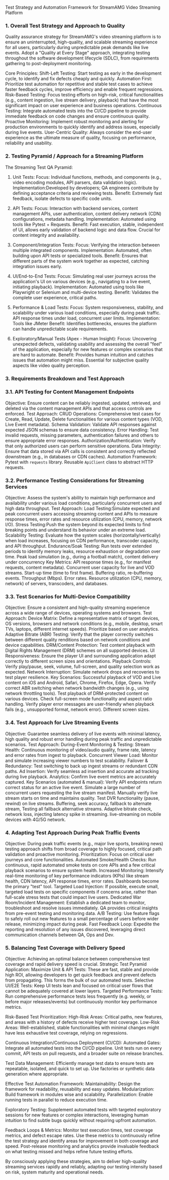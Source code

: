 Test Strategy and Automation Framework for StreamAMG Video Streaming Platform

### 1. Overall Test Strategy and Approach to Quality

Quality assurance strategy for StreamAMG's video streaming platform is to ensure an uninterrupted, high-quality, and 
scalable streaming experience for all users, particularly during unpredictable peak demands like live events.
Adopt a "Quality at Every Stage" approach, integrating testing throughout the software development lifecycle (SDLC), 
from requirements gathering to post-deployment monitoring.

Core Principles:
Shift-Left Testing: Start testing as early in the development cycle, to identify and fix defects cheaply and quickly.
Automation First: Prioritize test automation for repetitive and stable test cases to achieve faster feedback cycles, improve efficiency and enable frequent regressions.
Risk-Based Testing: Focus testing efforts on high-risk, critical functionalities (e.g., content ingestion, live stream delivery, playback) that have the most significant 
                    impact on user experience and business operations.
Continuous Testing: Integrate automated tests into the CI/CD pipeline to provide immediate feedback on code changes and ensure continuous quality.
Proactive Monitoring: Implement robust monitoring and alerting for production environments to quickly identify and address issues, especially during live events.
User-Centric Quality: Always consider the end-user experience as the ultimate measure of quality, focusing on performance, reliability and usability.

### 2. Testing Pyramid / Approach for a Streaming Platform

The Streaming Test QA Pyramid:
1.  Unit Tests: 
    Focus: Individual functions, methods, and components (e.g., video encoding modules, API parsers, data validation logic).
    Implementation:Developed by developers; QA engineers contribute by defining acceptance criteria and reviewing tests.
    Benefit: Extremely fast feedback, isolate defects to specific code units.

2.  API Tests:
    Focus: Interaction with backend services, content management APIs, user authentication, content delivery network (CDN) configurations, metadata handling.
    Implementation: Automated using tools like Pytest + Requests.
    Benefit: Fast execution, stable, independent of UI, allows early validation of backend logic and data flow. Crucial for content integrity and availability.

3.  Component/Integration Tests:
    Focus: Verifying the interaction between multiple integrated components.
    Implementation: Automated, often building upon API tests or specialized tools.
    Benefit: Ensures that different parts of the system work together as expected, catching integration issues early.

4.  UI/End-to-End Tests:
    Focus: Simulating real user journeys across the application's UI on various devices (e.g., navigating to a live event, initiating playback).
    Implementation: Automated using tools like Playwright or Selenium and multi-device testing.
    Benefit: Validates the complete user experience, critical paths.

5.  Performance & Load Tests:
    Focus: System responsiveness, stability, and scalability under various load conditions, especially during peak traffic. API response times under load, concurrent user limits.
    Implementation: Tools like JMeter
    Benefit: Identifies bottlenecks, ensures the platform can handle unpredictable scale requirements.

6.  Exploratory/Manual Tests (Apex - Human Insight):
    Focus: Uncovering unexpected defects, validating usability and assessing the overall "feel" of the application, especially for new features or complex scenarios that are hard to automate.
    Benefit: Provides human intuition and catches issues that automation might miss. Essential for subjective quality aspects like video quality perception.

### 3. Requirements Breakdown and Test Approach

### 3.1. API Testing for Content Management Endpoints

Objective: Ensure content can be reliably ingested, updated, retrieved, and deleted via the content management APIs and that access controls are enforced.
Test Approach:
   CRUD Operations: Comprehensive test cases for Create, Read, Update, Delete functionalities for various content types (VOD, Live Event metadata).
   Schema Validation: Validate API responses against expected JSON schemas to ensure data consistency.
   Error Handling: Test invalid requests, missing parameters, authentication failures and others to ensure appropriate error responses.
   Authorization/Authentication: Verify that only authorized users can perform sensitive operations.
   Data Integrity: Ensure that data stored via API calls is consistent and correctly reflected downstream (e.g., in databases or CDN caches).
   Automation Framework: Pytest with `requests` library. Reusable `ApiClient` class to abstract HTTP requests.

### 3.2. Performance Testing Considerations for Streaming Services

Objective: Assess the system's ability to maintain high performance and availability under various load conditions, particularly concurrent users and high data throughput.
Test Approach:
    Load Testing:Simulate expected and peak concurrent users accessing streaming content and APIs to measure response times, error rates and resource utilization (CPU, memory, network I/O).
    Stress Testing:Push the system beyond its expected limits to find breaking points and understand its behavior under an extreme load.
    Scalability Testing: Evaluate how the system scales (horizontally/vertically) when load increases, focusing on CDN performance, transcoder capacity, and API throughput.
    Endurance/Soak Testing: Run tests over extended periods to identify memory leaks, resource exhaustion or degradation over time.
    Peak load simulation (e.g., during a football match), content delivery under concurrency
Key Metrics:
    API response times (e.g., for manifest requests, content metadata).
    Concurrent user capacity for live and VOD streams.
    Start-up time (time to first frame).
    Buffering ratio, re-buffering events.
    Throughput (Mbps).
    Error rates.
    Resource utilization (CPU, memory, network) of servers, transcoders, and databases.

### 3.3. Test Scenarios for Multi-Device Compatibility

Objective: Ensure a consistent and high-quality streaming experience across a wide range of devices, operating systems and browsers.
Test Approach:
    Device Matrix: Define a representative matrix of target devices, OS versions, browsers and network conditions (e.g., mobile, desktop, smart TVs, laptops, different internet speeds).
                   Prioritize based on user analytics.
    Adaptive Bitrate (ABR) Testing: Verify that the player correctly switches between different quality renditions based on network conditions and device capabilities.
    DRM/Content Protection: Test content playback with Digital Rights Management (DRM) schemes on all supported devices.
    UI Responsiveness: Ensure the player UI and surrounding application adapt correctly to different screen sizes and orientations.
    Playback Controls: Verify play/pause, seek, volume, full-screen, and quality selection work as expected.
    Network Interruption: Simulate network drops and recoveries to test player resilience.
Key Scenarios:
    Successful playback of VOD and Live content on iOS and Android, Safari, Chrome, Firefox, Edge, Opera.
    Verify correct ABR switching when network bandwidth changes (e.g., using network throttling tools).
    Test playback of DRM-protected content on various devices.
    Check full-screen mode functionality and aspect ratio handling.
    Verify player error messages are user-friendly when playback fails (e.g., unsupported format, network error).
    Different screen sizes.

### 3.4. Test Approach for Live Streaming Events

Objective: Guarantee seamless delivery of live events with minimal latency, high quality and robust error handling during peak traffic and unpredictable scenarios.
Test Approach:
    During-Event Monitoring & Testing: 
       Stream Health: Continuous monitoring of video/audio quality, frame rate, latency and error rates from ingest to playback.
       Concurrent Viewer Load: Monitor and simulate increasing viewer numbers to test scalability.
       Failover & Redundancy: Test switching to back up ingest streams or redundant CDN paths.
       Ad Insertion: Verify seamless ad insertion and accurate ad tracking during live playback.
       Analytics: Confirm live event metrics are accurately captured.
Key Scenarios (automated & manual):
    Verify API endpoints return correct status for an active live event.
    Simulate a large number of concurrent users requesting the live stream manifest.
    Manually verify live stream starts on time and maintains quality.
    Test DVR functionality (pause, rewind) on live streams.
    Buffering, seek accuracy, fallback to alternate stream, Testing all fallback alternative streams.
    Adaptive bitrate check, network loss, injecting latency spike in streaming.
    live-streaming on mobile devices with 4G/5G network.

### 4. Adapting Test Approach During Peak Traffic Events

Objective: During peak traffic events (e.g., major live sports, breaking news) testing approach shifts from broad coverage to highly focused, critical path validation and proactive monitoring.
    Prioritization: Focus on critical user journeys and core functionalities.
    Automated Smoke/Health Checks: Run continuous, rapid automated smoke tests on core APIs and a few critical playback scenarios to ensure system health. 
    Increased Monitoring: Intensify real-time monitoring of key performance indicators (KPIs) like stream health, CDN latency, API response times, error rates. Dashboards become the primary "test" tool.
    Targeted Load Injection: If possible, execute small, targeted load tests on specific components if concerns arise, rather than full-scale stress tests that could impact live users.
    Dedicated War Room/Incident Management: Establish a dedicated team to monitor, troubleshoot and resolve issues immediately. QA provides critical insights from pre-event testing and monitoring data.
    A/B Testing: Use feature flags to safely roll out new features to a small percentage of users before wider release, minimizing impact during peak.
    Fast Feedback Loop: Expedite the reporting and resolution of any issues discovered, leveraging direct communication channels between QA, Ops and Dev.

### 5. Balancing Test Coverage with Delivery Speed

Objective: Achieving an optimal balance between comprehensive test coverage and rapid delivery speed is crucial.
Strategic Test Pyramid Application:
    Maximize Unit & API Tests: These are fast, stable and provide high ROI, allowing developers to get quick feedback and prevent defects from propagating. This forms the bulk of our automated tests.
    Selective UI/E2E Tests: Keep UI tests lean and focused on critical user flows that cannot be adequately covered at lower layers. 
    Targeted Performance Tests: Run comprehensive performance tests less frequently (e.g. weekly, or before major releases/events) but continuously monitor key performance metrics.

Risk-Based Test Prioritization:
    High-Risk Areas: Critical paths, new features, and areas with a history of defects receive higher test coverage.
    Low-Risk Areas: Well-established, stable functionalities with minimal changes might have less exhaustive test coverage, relying on regressions.

Continuous Integration/Continuous Deployment (CI/CD):
    Automated Gates: Integrate all automated tests into the CI/CD pipeline. Unit tests run on every commit, API tests on pull requests, and a broader suite on release branches.

Test Data Management: Efficiently manage test data to ensure tests are repeatable, isolated, and quick to set up. Use factories or synthetic data generation where appropriate.

Effective Test Automation Framework:
    Maintainability: Design the framework for readability, reusability and easy updates.
    Modularization: Build framework in modules wise and scalability. 
    Parallelization: Enable running tests in parallel to reduce execution time.

Exploratory Testing: Supplement automated tests with targeted exploratory sessions for new features or complex interactions, leveraging human intuition to find subtle bugs quickly without requiring upfront automation.

Feedback Loops & Metrics:
Monitor test execution times, test coverage metrics, and defect escape rates. Use these metrics to continuously refine the test strategy and identify areas for improvement in both coverage and speed.
Post-release monitoring and analytics provide invaluable feedback on what testing missed and helps refine future testing efforts.

By consciously applying these strategies, aim to deliver high-quality streaming services rapidly and reliably, adapting our testing intensity based on risk, system maturity and operational needs.
